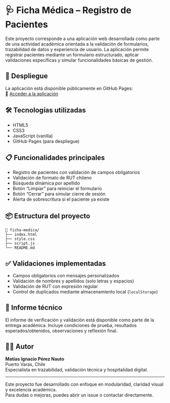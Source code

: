 # 🩺 Ficha Médica – Registro de Pacientes

Este proyecto corresponde a una aplicación web desarrollada como parte de una actividad académica orientada a la validación de formularios, trazabilidad de datos y experiencia de usuario. La aplicación permite registrar pacientes mediante un formulario estructurado, aplicar validaciones específicas y simular funcionalidades básicas de gestión.

## 🚀 Despliegue

La aplicación está disponible públicamente en GitHub Pages:  
🔗 [Acceder a la aplicación](https://aiep-folder.github.io/ficha-medica/)

## 🛠️ Tecnologías utilizadas

- HTML5  
- CSS3  
- JavaScript (vanilla)  
- GitHub Pages (para despliegue)

## 📋 Funcionalidades principales

- Registro de pacientes con validación de campos obligatorios
- Validación de formato de RUT chileno
- Búsqueda dinámica por apellido
- Botón “Limpiar” para reiniciar el formulario
- Botón “Cerrar” para simular cierre de sesión
- Alerta de sobrescritura si el paciente ya existe

## 📦 Estructura del proyecto

```
📁 ficha-medica/
├── index.html
├── style.css
├── script.js
└── README.md
```

## ✅ Validaciones implementadas

- Campos obligatorios con mensajes personalizados
- Validación de nombres y apellidos (solo letras y espacios)
- Validación de RUT con expresión regular
- Control de duplicados mediante almacenamiento local (`localStorage`)

## 📄 Informe técnico

El informe de verificación y validación está disponible como parte de la entrega académica. Incluye condiciones de prueba, resultados esperados/obtenidos, observaciones y reflexión final.

## 👨‍💻 Autor

**Matías Ignacio Pérez Nauto**  
Puerto Varas, Chile  
Especialista en trazabilidad, validación técnica y hospitalidad digital.

---

Este proyecto fue desarrollado con enfoque en modularidad, claridad visual y excelencia académica.  
Para dudas o mejoras, puedes abrir un issue o contactar directamente.